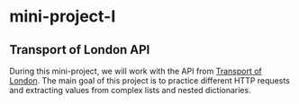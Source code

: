 # mini-project-I

## Transport of London API

During this mini-project, we will work with the API from [Transport of London](https://api.tfl.gov.uk/). 
The main goal of this project is to practice different HTTP requests and extracting values from complex lists and nested dictionaries.
